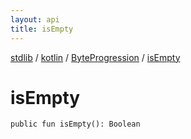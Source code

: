 ```yaml
---
layout: api
title: isEmpty
---
```

[stdlib](../../index.md) / [kotlin](../index.md) / [ByteProgression](index.md) / [isEmpty](isEmpty.md)

# isEmpty

```
public fun isEmpty(): Boolean
```
